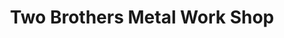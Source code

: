 ---
title: "Two Brothers Metal Work Shop"
url: /zwedru/two-brothers-metal-work-shop/
shop: Baustoffe
---